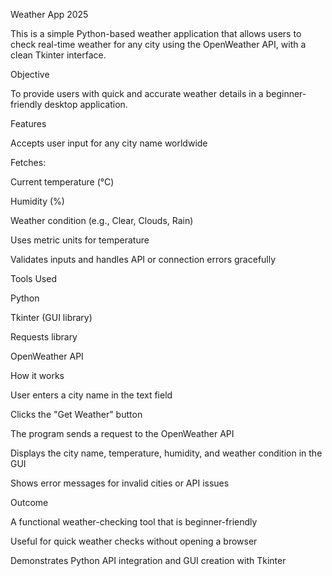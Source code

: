 Weather App 2025

This is a simple Python-based weather application that allows users to check real-time weather for any city using the OpenWeather API, with a clean Tkinter interface.

Objective

To provide users with quick and accurate weather details in a beginner-friendly desktop application.

Features

Accepts user input for any city name worldwide

Fetches:

Current temperature (°C)

Humidity (%)

Weather condition (e.g., Clear, Clouds, Rain)

Uses metric units for temperature

Validates inputs and handles API or connection errors gracefully

Tools Used

Python

Tkinter (GUI library)

Requests library

OpenWeather API

How it works

User enters a city name in the text field

Clicks the "Get Weather" button

The program sends a request to the OpenWeather API

Displays the city name, temperature, humidity, and weather condition in the GUI

Shows error messages for invalid cities or API issues

Outcome

A functional weather-checking tool that is beginner-friendly

Useful for quick weather checks without opening a browser

Demonstrates Python API integration and GUI creation with Tkinter
